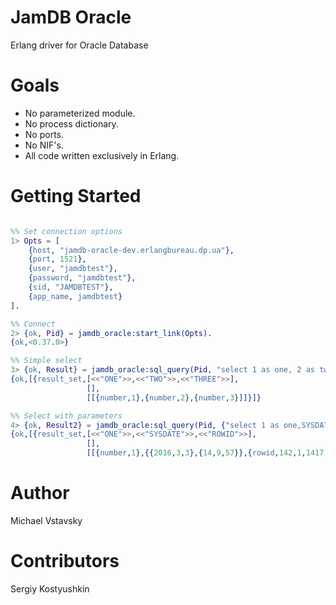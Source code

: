 JamDB Oracle
============

Erlang driver for Oracle Database

Goals
=====

* No parameterized module.
* No process dictionary.
* No ports.
* No NIF's.
* All code written exclusively in Erlang.

Getting Started
=====
```erl

%% Set connection options
1> Opts = [
    {host, "jamdb-oracle-dev.erlangbureau.dp.ua"},
    {port, 1521},
    {user, "jamdbtest"},
    {password, "jamdbtest"},
    {sid, "JAMDBTEST"},
    {app_name, jamdbtest}
].

%% Connect
2> {ok, Pid} = jamdb_oracle:start_link(Opts).
{ok,<0.37.0>}

%% Simple select
3> {ok, Result} = jamdb_oracle:sql_query(Pid, "select 1 as one, 2 as two, 3 as three from dual").
{ok,[{result_set,[<<"ONE">>,<<"TWO">>,<<"THREE">>],
                 [],
                 [[{number,1},{number,2},{number,3}]]}]}

%% Select with parameters
4> {ok, Result2} = jamdb_oracle:sql_query(Pid, {"select 1 as one,SYSDATE, ROWID from dual where 1=:1 ",[1]}).
{ok,[{result_set,[<<"ONE">>,<<"SYSDATE">>,<<"ROWID">>],
                 [],
                 [[{number,1},{{2016,3,3},{14,9,57}},{rowid,142,1,1417,0}]]}]}

```

Author
======
Michael Vstavsky

Contributors
============
Sergiy Kostyushkin

